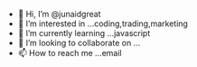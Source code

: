 - 👋 Hi, I’m @junaidgreat
- 👀 I’m interested in ...coding,trading,marketing
- 🌱 I’m currently learning ...javascript
- 💞️ I’m looking to collaborate on ...
- 📫 How to reach me ...email

<!---
junaidgreat/junaidgreat is a ✨ special ✨ repository because its `README.md` (this file) appears on your GitHub profile.
You can click the Preview link to take a look at your changes.
--->
